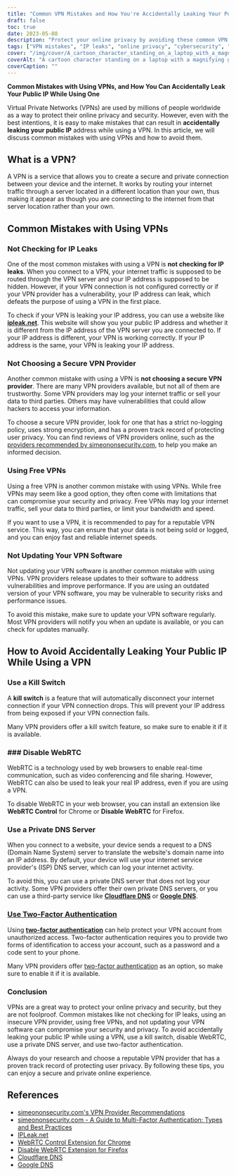 ```yaml
---
title: "Common VPN Mistakes and How You're Accidentally Leaking Your Public IP"
draft: false
toc: true
date: 2023-05-08
description: "Protect your online privacy by avoiding these common VPN mistakes that can accidentally leak your public IP address"
tags: ["VPN mistakes", "IP leaks", "online privacy", "cybersecurity", "internet security", "virtual private network", "WebRTC", "DNS server", "VPN provider", "two-factor authentication", "VPN software", "kill switch", "data privacy", "internet privacy", "cyber threats", "data security", "network security", "online security", "online anonymity", "anonymous browsing"]
cover: "/img/cover/A_cartoon_character_standing_on_a_laptop_with_a_magnifying_glass.png"
coverAlt: "A cartoon character standing on a laptop with a magnifying glass, searching for online privacy."
coverCaption: ""
---
```


**Common Mistakes with Using VPNs, and How You Can Accidentally Leak Your Public IP While Using One**

Virtual Private Networks (VPNs) are used by millions of people worldwide as a way to protect their online privacy and security. However, even with the best intentions, it is easy to make mistakes that can result in **accidentally leaking your public IP** address while using a VPN. In this article, we will discuss common mistakes with using VPNs and how to avoid them.

## What is a VPN?

A VPN is a service that allows you to create a secure and private connection between your device and the internet. It works by routing your internet traffic through a server located in a different location than your own, thus making it appear as though you are connecting to the internet from that server location rather than your own.

## Common Mistakes with Using VPNs

### Not Checking for IP Leaks

One of the most common mistakes with using a VPN is **not checking for IP leaks**. When you connect to a VPN, your internet traffic is supposed to be routed through the VPN server and your IP address is supposed to be hidden. However, if your VPN connection is not configured correctly or if your VPN provider has a vulnerability, your IP address can leak, which defeats the purpose of using a VPN in the first place.

To check if your VPN is leaking your IP address, you can use a website like [**ipleak.net**](https://ipleak.net/). This website will show you your public IP address and whether it is different from the IP address of the VPN server you are connected to. If your IP address is different, your VPN is working correctly. If your IP address is the same, your VPN is leaking your IP address.

### Not Choosing a Secure VPN Provider

Another common mistake with using a VPN is **not choosing a secure VPN provider**. There are many VPN providers available, but not all of them are trustworthy. Some VPN providers may log your internet traffic or sell your data to third parties. Others may have vulnerabilities that could allow hackers to access your information.

To choose a secure VPN provider, look for one that has a strict no-logging policy, uses strong encryption, and has a proven track record of protecting user privacy. You can find reviews of VPN providers online, such as the [providers recommended by simeononsecurity.com](https://simeononsecurity.com/recommendations/vpns/), to help you make an informed decision.

### Using Free VPNs

Using a free VPN is another common mistake with using VPNs. While free VPNs may seem like a good option, they often come with limitations that can compromise your security and privacy. Free VPNs may log your internet traffic, sell your data to third parties, or limit your bandwidth and speed.

If you want to use a VPN, it is recommended to pay for a reputable VPN service. This way, you can ensure that your data is not being sold or logged, and you can enjoy fast and reliable internet speeds.

### Not Updating Your VPN Software

Not updating your VPN software is another common mistake with using VPNs. VPN providers release updates to their software to address vulnerabilities and improve performance. If you are using an outdated version of your VPN software, you may be vulnerable to security risks and performance issues.

To avoid this mistake, make sure to update your VPN software regularly. Most VPN providers will notify you when an update is available, or you can check for updates manually.

## How to Avoid Accidentally Leaking Your Public IP While Using a VPN

### Use a Kill Switch

A **kill switch** is a feature that will automatically disconnect your internet connection if your VPN connection drops. This will prevent your IP address from being exposed if your VPN connection fails.

Many VPN providers offer a kill switch feature, so make sure to enable it if it is available.

### ### Disable WebRTC

WebRTC is a technology used by web browsers to enable real-time communication, such as video conferencing and file sharing. However, WebRTC can also be used to leak your real IP address, even if you are using a VPN.

To disable WebRTC in your web browser, you can install an extension like **WebRTC Control** for Chrome or **Disable WebRTC** for Firefox.

### Use a Private DNS Server

When you connect to a website, your device sends a request to a DNS (Domain Name System) server to translate the website's domain name into an IP address. By default, your device will use your internet service provider's (ISP) DNS server, which can log your internet activity.

To avoid this, you can use a private DNS server that does not log your activity. Some VPN providers offer their own private DNS servers, or you can use a third-party service like [**Cloudflare DNS**](https://1.1.1.1/) or [**Google DNS**](https://developers.google.com/speed/public-dns). 

### [Use Two-Factor Authentication](https://simeononsecurity.com/articles/what-are-the-diferent-kinds-of-factors-in-mfa/)

Using [**two-factor authentication**](https://simeononsecurity.com/articles/what-are-the-diferent-kinds-of-factors-in-mfa/) can help protect your VPN account from unauthorized access. Two-factor authentication requires you to provide two forms of identification to access your account, such as a password and a code sent to your phone.

Many VPN providers offer [two-factor authentication](https://simeononsecurity.com/articles/what-are-the-diferent-kinds-of-factors-in-mfa/) as an option, so make sure to enable it if it is available.

### Conclusion

VPNs are a great way to protect your online privacy and security, but they are not foolproof. Common mistakes like not checking for IP leaks, using an insecure VPN provider, using free VPNs, and not updating your VPN software can compromise your security and privacy. To avoid accidentally leaking your public IP while using a VPN, use a kill switch, disable WebRTC, use a private DNS server, and use two-factor authentication.

Always do your research and choose a reputable VPN provider that has a proven track record of protecting user privacy. By following these tips, you can enjoy a secure and private online experience.

## References

- [simeononsecurity.com's VPN Provider Recommendations](https://simeononsecurity.com/recommendations/vpns/)
- [simeononsecurity.com - A Guide to Multi-Factor Authentication: Types and Best Practices](https://simeononsecurity.com/articles/what-are-the-diferent-kinds-of-factors-in-mfa/)
- [IPLeak.net](https://ipleak.net/)
- [WebRTC Control Extension for Chrome](https://chrome.google.com/webstore/detail/webrtc-control/fjkmabmdepjfammlpliljpnbhleegehm?hl=en)
- [Disable WebRTC Extension for Firefox](https://addons.mozilla.org/en-US/firefox/addon/happy-bonobo-disable-webrtc/?utm_source=addons.mozilla.org&utm_medium=referral&utm_content=search)
- [Cloudflare DNS](https://1.1.1.1/)
- [Google DNS](https://developers.google.com/speed/public-dns)

